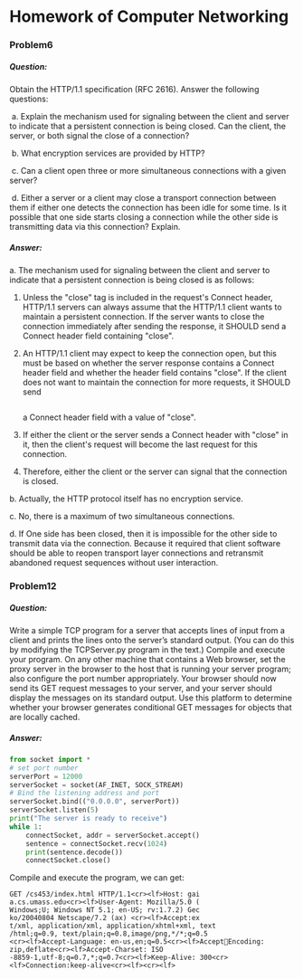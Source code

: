 # Homework of Computer Networking

### Problem6

##### Question: 

Obtain the HTTP/1.1 specification (RFC 2616). Answer the following questions:

​	a. Explain the mechanism used for signaling between the client and server to indicate that a persistent connection is being closed. Can the client, the server, or both signal the close of a connection?

​	b. What encryption services are provided by HTTP?

​	c. Can a client open three or more simultaneous connections with a given server?

​	d. Either a server or a client may close a transport connection between them if either one detects the connection has been idle for some time. Is it possible that one side starts closing a connection while the other side is transmitting data via this connection? Explain.

##### Answer:

a. The mechanism used for signaling between the client and server to indicate that a persistent connection is being closed is as follows:

1. Unless the "close" tag is included in the request's Connect header, HTTP/1.1 servers can always assume that the HTTP/1.1 client wants to maintain a persistent connection. If the server wants to close the connection immediately after sending the response, it SHOULD send a Connect header field containing "close".

2. An HTTP/1.1 client may expect to keep the connection open, but this must be based on whether the server response contains a Connect header field and whether the header field contains "close". If the client does not want to maintain the connection for more requests, it SHOULD send

   ```

   ```

    a Connect header field with a value of "close".

3. If either the client or the server sends a Connect header with "close" in it, then the client's request will become the last request for this connection.

4. Therefore, either the client or the server can signal that the connection is closed.

b. Actually, the HTTP protocol itself has no encryption service.

c. No, there is a maximum of two simultaneous connections.

d. If One side has been closed, then it is impossible for the other side to transmit data via the connection. Because it required that client software should be able to reopen transport layer connections and retransmit abandoned request sequences without user interaction.



### Problem12

##### Question: 

Write a simple TCP program for a server that accepts lines of input from a client and prints the lines onto the server’s standard output. (You can do this by modifying the TCPServer.py program in the text.) Compile and execute your program. On any other machine that contains a Web browser, set the proxy server in the browser to the host that is running your server program; also configure the port number appropriately. Your browser should now send its GET request messages to your server, and your server should display the messages on its standard output. Use this platform to determine whether your browser generates conditional GET messages for objects that are locally cached.

##### Answer:

```python
from socket import *
# set port number
serverPort = 12000
serverSocket = socket(AF_INET, SOCK_STREAM)
# Bind the listening address and port
serverSocket.bind(("0.0.0.0", serverPort))
serverSocket.listen(5)
print("The server is ready to receive")
while 1:
    connectSocket, addr = serverSocket.accept()
    sentence = connectSocket.recv(1024)
    print(sentence.decode())
    connectSocket.close()
```

Compile and execute the program, we can get:

```
GET /cs453/index.html HTTP/1.1<cr><lf>Host: gai
a.cs.umass.edu<cr><lf>User-Agent: Mozilla/5.0 (
Windows;U; Windows NT 5.1; en-US; rv:1.7.2) Gec
ko/20040804 Netscape/7.2 (ax) <cr><lf>Accept:ex
t/xml, application/xml, application/xhtml+xml, text
/html;q=0.9, text/plain;q=0.8,image/png,*/*;q=0.5
<cr><lf>Accept-Language: en-us,en;q=0.5<cr><lf>AcceptEncoding: zip,deflate<cr><lf>Accept-Charset: ISO
-8859-1,utf-8;q=0.7,*;q=0.7<cr><lf>Keep-Alive: 300<cr>
<lf>Connection:keep-alive<cr><lf><cr><lf>
```

